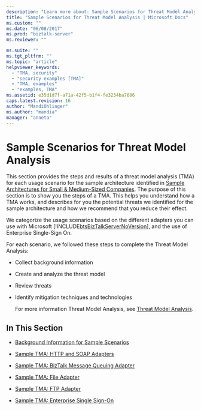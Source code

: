 ```yaml
---
description: "Learn more about: Sample Scenarios for Threat Model Analysis"
title: "Sample Scenarios for Threat Model Analysis | Microsoft Docs"
ms.custom: ""
ms.date: "06/08/2017"
ms.prod: "biztalk-server"
ms.reviewer: ""

ms.suite: ""
ms.tgt_pltfrm: ""
ms.topic: "article"
helpviewer_keywords: 
  - "TMA, security"
  - "security examples [TMA]"
  - "TMA, examples"
  - "examples, TMA"
ms.assetid: e35d1d7f-a71a-42f5-b1f4-fe3234ba7686
caps.latest.revision: 16
author: "MandiOhlinger"
ms.author: "mandia"
manager: "anneta"
---
```

# Sample Scenarios for Threat Model Analysis
This section provides the steps and results of a threat model analysis (TMA) for each usage scenario for the sample architecture identified in [Sample Architectures for Small & Medium-Sized Companies](../core/sample-architectures-for-small-medium-sized-companies.md). The purpose of this section is to show you the steps of a TMA. This helps you understand how a TMA works, and describes for you the potential threats we identified for the sample architecture and how we recommend that you reduce their effect.  
  
 We categorize the usage scenarios based on the different adapters you can use with Microsoft [!INCLUDE[btsBizTalkServerNoVersion](../includes/btsbiztalkservernoversion-md.md)], and the use of Enterprise Single-Sign On.  
  
 For each scenario, we followed these steps to complete the Threat Model Analysis:  
  
- Collect background information  
  
- Create and analyze the threat model  
  
- Review threats  
  
- Identify mitigation techniques and technologies  
  
  For more information Threat Model Analysis, see [Threat Model Analysis](../core/threat-model-analysis.md).  
  
## In This Section  
  
-   [Background Information for Sample Scenarios](../core/background-information-for-sample-scenarios.md)  
  
-   [Sample TMA: HTTP and SOAP Adapters](../core/sample-tma-http-and-soap-adapters.md)  
  
-   [Sample TMA: BizTalk Message Queuing Adapter](../core/sample-tma-biztalk-message-queuing-adapter.md)  
  
-   [Sample TMA: File Adapter](../core/sample-tma-file-adapter.md)  
  
-   [Sample TMA: FTP Adapter](../core/sample-tma-ftp-adapter.md)  
  
-   [Sample TMA: Enterprise Single Sign-On](../core/sample-tma-enterprise-single-sign-on.md)
